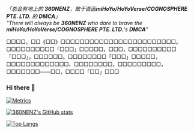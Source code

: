 <!--Cs_Inazuma_AQ202004_ResistanceCharge-->
<!--「总会有地上的生灵，敢于直面雷霆的威光」-->
<!--"There will always be those who dare to brave the lightning's glow"-->

_「总会有地上的 **360NENZ**，敢于直面**miHoYo/HoYoVerse/COGNOSPHERE PTE. LTD.** 的 **DMCA**」  
"There will always be **360NENZ** who dare to brave the **miHoYo/HoYoVerse/COGNOSPHERE PTE. LTD.**'s **DMCA**"_ 

□□□□，□□《□□》□□□□□□□□□□□□□□□□□□□□□□□□。□□□□□□□□□□「□□□」□□□□□，□□□，□□□□□□□□□□「□□□」，□□□□□□。□□□□□□□□「□□□」□□□□□，□□□□□□□□□□□□□、□□□□□□□□，□□□□□□□□□，□□□□□□□——□□，□□□□「□□」□□□

### Hi there 👋

[![Metrics](https://metrics.lecoq.io/360NENZ?template=classic&base=header%2C%20activity%2C%20community%2C%20repositories%2C%20starlists%2C%20contributors%2C%20metadata&base.indepth=false&base.hireable=false&base.skip=false&config.timezone=Asia%2FShanghai)](https://github.com/lowlighter/metrics)

[![360NENZ's GitHub stats](https://github-readme-stats.vercel.app/api?username=360NENZ&count_private=true&include_all_commits=true&show_icons=true&theme=radical&locale=en)](https://github.com/anuraghazra/github-readme-stats)

[![Top Langs](https://github-readme-stats.vercel.app/api/top-langs/?username=360NENZ&layout=compact&theme=radical)](https://github.com/anuraghazra/github-readme-stats)